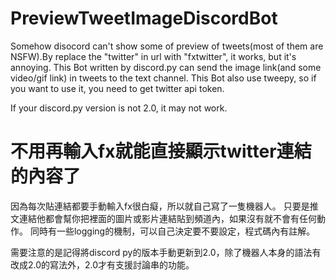 # PreviewTweetImageDiscordBot
Somehow disocord can't show some of preview of tweets(most of them are NSFW).By replace the "twitter" in url with "fxtwitter", it works, but it's annoying.
This Bot written by discord.py can send the image link(and some video/gif link) in tweets to the text channel.
This Bot also use tweepy, so if you want to use it, you need to get twitter api token.

If your discord.py version is not 2.0, it may not work.

# 不用再輸入fx就能直接顯示twitter連結的內容了
因為每次貼連結都要手動輸入fx很白癡，所以就自己寫了一隻機器人。
只要是推文連結他都會幫你把裡面的圖片或影片連結貼到頻道內，如果沒有就不會有任何動作。
同時有一些logging的機制，可以自己決定要不要設定，程式碼內有註解。

需要注意的是記得將discord py的版本手動更新到2.0，除了機器人本身的語法有改成2.0的寫法外，2.0才有支援討論串的功能。
